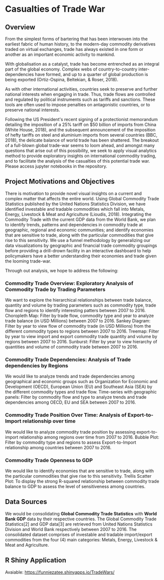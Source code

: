 # Casualties of Trade War
## Overview
From the simplest forms of bartering that has been interwoven into the earliest fabric of human history, to the modern-day commodity derivatives traded on virtual exchanges, trade has always existed in one form or another as an important economic activity to mankind.

With globalisation as a catalyst, trade has become entrenched as an integral part of the global economy. Complex webs of country-to-country inter-dependencies have formed, and up to a quarter of global production is being exported (Ortiz-Ospina, Beltekian, & Roser, 2018).

As with other international activities, countries seek to preserve and further national interests when engaging in trade. Thus, trade flows are controlled and regulated by political instruments such as tariffs and sanctions. These tools are often used to impose penalties on antagonistic countries, or to preserve national interests.

Following the US President's recent signing of a protectionist memorandum detailing the imposition of a 25% tariff on $50 billion of imports from China (White House, 2018), and the subsequent announcement of the imposition of hefty tariffs on steel and aluminium imports from several countries (BBC, 2018), the delicate balance of world trade has been shattered. The breakout of a full-blown global trade-war seems to loom ahead, and amongst many questions that arise out of this possibility, we seek to apply visual analytics method to provide exploratory insights on international commodity trading, and to facilitate the analysis of the casualties of this potential trade war.
Please access jupyter notebooks in the repository.

## Project Motivations and Objectives
There is motivation to provide novel visual insights on a current and complex matter that affects the entire world. Using Global Commodity Trade Statistics published by the United Nations Statistics Division, we have identified investable and tradable commodities which fall into Metals, Energy, Livestock & Meat and Agriculture (Lioudis, 2018). Integrating the Commodity Trade with the current GDP data from the World Bank, we plan to identify trends, patterns and dependencies in commodity trade at geographic, regional and economic communities; and identify economies that are sensitive to trade, along with the particular commodities that give rise to this sensitivity. We use a funnel methodology by generalizing our data visualizations by geographic and financial trade commodity groupings before providing a drill-drown facility in an interactive dashboard to help policymakers have a better understanding their economies and trade given the looming trade-war.

Through out analysis, we hope to address the following:
### Commodity Trade Overview: Exploratory Analysis of Commodity Trade by Trading Parameters
We want to explore the hierarchical relationships between trade balance, quantity and volume by trading parameters such as commodity type, trade flow and regions to identify interesting patters between 2007 to 2016.
Choropleth Map: Filter by trade flow, commodity type and year to analyze trade balance (in USD Millions) between 2007 to 2016.
Sankey Diagram: Filter by year to view flow of commodity trade (in USD Millions) from the different commodity types to regions between 2007 to 2016.
Treemap: Filter by year to view import and export commodity trade quantity and volume by regions between 2007 to 2016.
Sunburst: Filter by year to view hierarchy of quantities and volume of commodity trade between 2007 to 2016.

### Commodity Trade Dependencies: Analysis of Trade dependencies by Regions
We would like to analyze trends and trade dependencies among geographical and economic groups such as Organization for Economic and Development (OECD), European Union (EU) and Southeast Asia (SEA) by the different commodity types and trade flow.
Time-series with geographic panels: Filter by commodity flow and type to analyze trends and trade dependencies among OECD, EU and SEA between 2007 to 2016.

### Commodity Trade Position Over Time: Analysis of Export-to-Import relationship over time
We would like to analyze commodity trade position by assessing export-to-import relationship among regions over time from 2007 to 2016.
Bubble Plot: Filter by commodity type and regions to assess Export-to-Import relationship among countries between 2007 to 2016.

### Commodity Trade Openness to GDP
We would like to identify economies that are sensitive to trade, along with the particular commodities that give rise to this sensitivity.
Trellis Scatter Plot: To display the strong R-squared relationship between commodity trade balance to GDP to assess the level of sensitiveness among countries.

## Data Sources
We would be consolidating __Global Commodity Trade Statistics__ with __World Bank GDP__ data by their respective countries. The Global Commodity Trade Statistics[2] and GDP data[3] are retrieved from United Nations Statistics Division and World Bank respectively between 2007 to 2016. The consolidated dataset comprises of investable and tradable import/export commodities from the four (4) main categories: Metals, Energy, Livestock & Meat and Agriculture.

## R Shiny Application
Avaiable: https://funniezatee.shinyapps.io/TradeWars/
